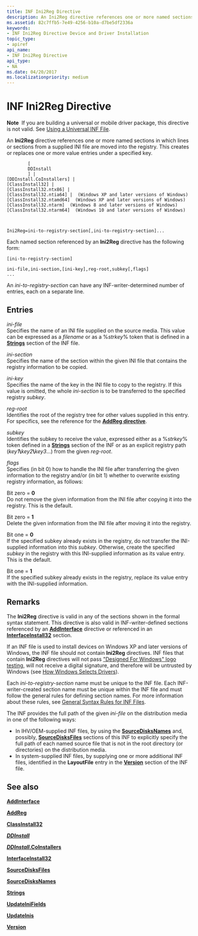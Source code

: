 ```yaml
---
title: INF Ini2Reg Directive
description: An Ini2Reg directive references one or more named sections in which lines or sections from a supplied INI file are moved into the registry. This creates or replaces one or more value entries under a specified key.
ms.assetid: 82c7ffb5-7e49-4256-b10a-d7be5df2336a
keywords:
- INF Ini2Reg Directive Device and Driver Installation
topic_type:
- apiref
api_name:
- INF Ini2Reg Directive
api_type:
- NA
ms.date: 04/20/2017
ms.localizationpriority: medium
---
```


# INF Ini2Reg Directive


**Note**  If you are building a universal or mobile driver package, this directive is not valid. See [Using a Universal INF File](using-a-universal-inf-file.md).

 

An **Ini2Reg** directive references one or more named sections in which lines or sections from a supplied INI file are moved into the registry. This creates or replaces one or more value entries under a specified key.

```inf
        [
        DDInstall
        ] | 
[DDInstall.CoInstallers] | 
[ClassInstall32] | 
[ClassInstall32.ntx86] | 
[ClassInstall32.ntia64] |  (Windows XP and later versions of Windows)
[ClassInstall32.ntamd64]  (Windows XP and later versions of Windows)
[ClassInstall32.ntarm]  (Windows 8 and later versions of Windows)
[ClassInstall32.ntarm64]  (Windows 10 and later versions of Windows)


  
Ini2Reg=ini-to-registry-section[,ini-to-registry-section]...
```

Each named section referenced by an **Ini2Reg** directive has the following form:

```inf
[ini-to-registry-section]
 
ini-file,ini-section,[ini-key],reg-root,subkey[,flags]
...
```

An *ini-to-registry-section* can have any INF-writer-determined number of entries, each on a separate line.

## Entries


<a href="" id="ini-file"></a>*ini-file*  
Specifies the name of an INI file supplied on the source media. This value can be expressed as a *filename* or as a %*strkey*% token that is defined in a [**Strings**](inf-strings-section.md) section of the INF file.

<a href="" id="ini-section"></a>*ini-section*  
Specifies the name of the section within the given INI file that contains the registry information to be copied.

<a href="" id="ini-key"></a>*ini-key*  
Specifies the name of the key in the INI file to copy to the registry. If this value is omitted, the whole *ini-section* is to be transferred to the specified registry *subkey*.

<a href="" id="reg-root"></a>*reg-root*  
Identifies the root of the registry tree for other values supplied in this entry. For specifics, see the reference for the [**AddReg directive**](inf-addreg-directive.md).

<a href="" id="subkey"></a>*subkey*  
Identifies the subkey to receive the value, expressed either as a %*strkey*% token defined in a [**Strings**](inf-strings-section.md) section of the INF or as an explicit registry path (<em>key1</em>**\\**<em>key2</em>**\\**<em>key3</em>...) from the given *reg-root*.

<a href="" id="flags"></a>*flags*  
Specifies (in bit 0) how to handle the INI file after transferring the given information to the registry and/or (in bit 1) whether to overwrite existing registry information, as follows:

<a href="" id="bit-zero---0"></a>Bit zero = **0**  
Do not remove the given information from the INI file after copying it into the registry. This is the default.

<a href="" id="bit-zero---1"></a>Bit zero = **1**  
Delete the given information from the INI file after moving it into the registry.

<a href="" id="bit-one---0"></a>Bit one = **0**  
If the specified subkey already exists in the registry, do not transfer the INI-supplied information into this *subkey*. Otherwise, create the specified *subkey* in the registry with this INI-supplied information as its value entry. This is the default.

<a href="" id="bit-one---1"></a>Bit one = **1**  
If the specified subkey already exists in the registry, replace its value entry with the INI-supplied information.

Remarks
-------

The **Ini2Reg** directive is valid in any of the sections shown in the formal syntax statement. This directive is also valid in INF-writer-defined sections referenced by an [**AddInterface**](inf-addinterface-directive.md) directive or referenced in an [**InterfaceInstall32**](inf-interfaceinstall32-section.md) section.

If an INF file is used to install devices on Windows XP and later versions of Windows, the INF file should not contain **Ini2Reg** directives. INF files that contain **Ini2Reg** directives will not pass ["Designed For Windows" logo testing](/windows-hardware/drivers), will not receive a digital signature, and therefore will be untrusted by Windows (see [How Windows Selects Drivers](./how-windows-selects-a-driver-for-a-device.md)).

Each *ini-to-registry-section* name must be unique to the INF file. Each INF-writer-created section name must be unique within the INF file and must follow the general rules for defining section names. For more information about these rules, see [General Syntax Rules for INF Files](general-syntax-rules-for-inf-files.md).

The INF provides the full path of the given *ini-file* on the distribution media in one of the following ways:

-   In IHV/OEM-supplied INF files, by using the [**SourceDisksNames**](inf-sourcedisksnames-section.md) and, possibly, [**SourceDisksFiles**](inf-sourcedisksfiles-section.md) sections of this INF to explicitly specify the full path of each named source file that is not in the root directory (or directories) on the distribution media.
-   In system-supplied INF files, by supplying one or more additional INF files, identified in the **LayoutFile** entry in the [**Version**](inf-version-section.md) section of the INF file.

## See also


[**AddInterface**](inf-addinterface-directive.md)

[**AddReg**](inf-addreg-directive.md)

[**ClassInstall32**](inf-classinstall32-section.md)

[***DDInstall***](inf-ddinstall-section.md)

[***DDInstall*.CoInstallers**](inf-ddinstall-coinstallers-section.md)

[**InterfaceInstall32**](inf-interfaceinstall32-section.md)

[**SourceDisksFiles**](inf-sourcedisksfiles-section.md)

[**SourceDisksNames**](inf-sourcedisksnames-section.md)

[**Strings**](inf-strings-section.md)

[**UpdateIniFields**](inf-updateinifields-directive.md)

[**UpdateInis**](inf-updateinis-directive.md)

[**Version**](inf-version-section.md)

